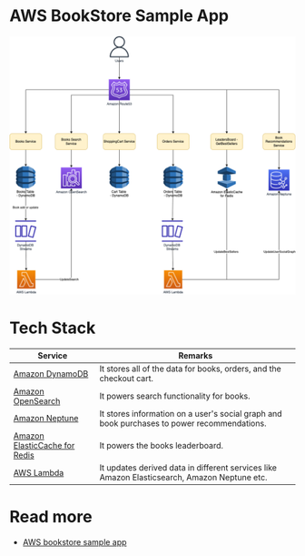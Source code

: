 # AWS BookStore Sample App

![](AWS-Bookstore-Demo-App.png)

# Tech Stack

| Service                                                                                      | Remarks                                                                                      |
|----------------------------------------------------------------------------------------------|----------------------------------------------------------------------------------------------|
| [Amazon DynamoDB](../../2_AWS/1_DatabaseServices/AmazonDynamoDB/Readme.md)                   | It stores all of the data for books, orders, and the checkout cart.                          |
| [Amazon OpenSearch](../../2_AWS/1_DatabaseServices/AmazonOpenSearch/Readme.md)               | It powers search functionality for books.                                                    |
| [Amazon Neptune](../../2_AWS/1_DatabaseServices/AmazonNeptune.md)                            | It stores information on a user's social graph and book purchases to power recommendations.  |
| [Amazon ElasticCache for Redis](../../2_AWS/1_DatabaseServices/AmazonElasticCache/Readme.md) | It powers the books leaderboard.                                                             |
| [AWS Lambda](../../2_AWS/2_ComputeServices/AWSLambda/Readme.md)                              | It updates derived data in different services like Amazon Elasticsearch, Amazon Neptune etc. |

# Read more
- [AWS bookstore sample app](https://github.com/aws-samples/aws-bookstore-demo-app)